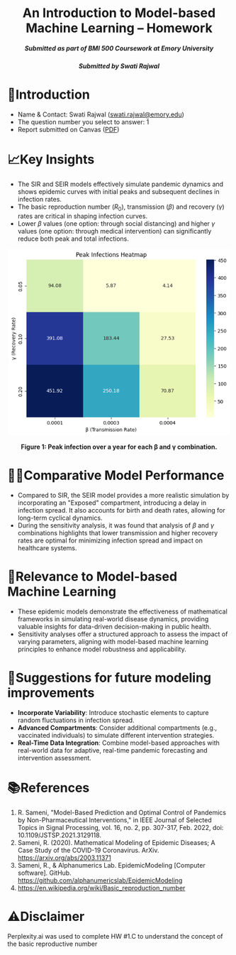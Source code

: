 <h1 align="center">An Introduction to Model-based Machine Learning – Homework</a></h1>
<h5 align="center">Submitted as part of BMI 500 Coursework at Emory University</h5>
<h5 align="center">Submitted by Swati Rajwal</h5>
<h5 align="center">

# 🎯Introduction
- Name & Contact: Swati Rajwal (swati.rajwal@emory.edu)
- The question number you select to answer: 1
- Report submitted on Canvas ([PDF](https://github.com/swati-rajwal/BMI500_week11/blob/main/Rajwal_BMI500_HW11.pdf))

# 📈Key Insights
- The SIR and SEIR models effectively simulate pandemic dynamics and shows epidemic curves with initial peaks and subsequent declines in infection rates.
- The basic reproduction number ($R_0$), transmission ($\beta$) and recovery ($\gamma$) rates are critical in shaping infection curves.
- Lower $\beta$ values (one option: through social distancing) and higher $\gamma$ values (one option: through medical intervention) can significantly reduce both peak and total infections.
<p align="center">
  <img src="figures/6.png" width="500" alt="Experimental Task Design">
</p>
<p align="center"><b>Figure 1:  Peak infection over a year for each β and γ combination.</b></p>

# 👩‍💻Comparative Model Performance
- Compared to SIR, the SEIR model provides a more realistic simulation by incorporating an "Exposed" compartment, introducing a delay in infection spread. It also accounts for birth and death rates, allowing for long-term cyclical dynamics.
- During the sensitivity analysis, it was found that analysis of $\beta$ and $\gamma$ combinations highlights that lower transmission and higher recovery rates are optimal for minimizing infection spread and impact on healthcare systems.

# 📌Relevance to Model-based Machine Learning
- These epidemic models demonstrate the effectiveness of mathematical frameworks in simulating real-world disease dynamics, providing valuable insights for data-driven decision-making in public health.
- Sensitivity analyses offer a structured approach to assess the impact of varying parameters, aligning with model-based machine learning principles to enhance model robustness and applicability.

# 💭Suggestions for future modeling improvements
- **Incorporate Variability**: Introduce stochastic elements to capture random fluctuations in infection spread.
- **Advanced Compartments**: Consider additional compartments (e.g., vaccinated individuals) to simulate different intervention strategies.
- **Real-Time Data Integration**: Combine model-based approaches with real-world data for adaptive, real-time pandemic forecasting and intervention assessment.

# 📚References
1. R. Sameni, "Model-Based Prediction and Optimal Control of Pandemics by Non-Pharmaceutical Interventions," in IEEE Journal of Selected Topics in Signal Processing, vol. 16, no. 2, pp. 307-317, Feb. 2022, doi: 10.1109/JSTSP.2021.3129118.
2. Sameni, R. (2020). Mathematical Modeling of Epidemic Diseases; A Case Study of the COVID-19 Coronavirus. ArXiv. https://arxiv.org/abs/2003.11371
3. Sameni, R., & Alphanumerics Lab. EpidemicModeling [Computer software]. GitHub. https://github.com/alphanumericslab/EpidemicModeling
4. https://en.wikipedia.org/wiki/Basic_reproduction_number

# ⚠️Disclaimer
Perplexity.ai was used to complete HW #1.C to understand the concept of the basic reproductive number


